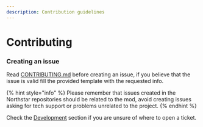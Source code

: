 ```yaml
---
description: Contribution guidelines
---
```


# Contributing

### Creating an issue <a href="#contributing" id="contributing"></a>

Read [CONTRIBUTING.md](https://github.com/R2Northstar/Northstar/blob/main/CONTRIBUTING.md) before creating an issue, if you believe that the issue is valid fill the provided template with the requested info.

{% hint style="info" %}
Please remember that issues created in the Northstar repositories should be related to the mod, avoid creating issues asking for tech support or problems unrelated to the project.
{% endhint %}

Check the [Development](development.md) section if you are unsure of where to open a ticket.

